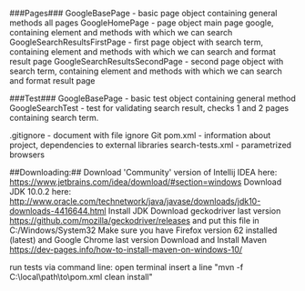 
 ###Pages###
 GoogleBasePage - basic page object containing general methods all pages
 GoogleHomePage - page object main page google, containing element and methods with which we can search
 GoogleSearchResultsFirstPage - first page object with search term,  containing element and methods with which we can search and format result page
 GoogleSearchResultsSecondPage - second page object with search term,  containing element and methods with which we can search and format result page

###Test###
 GoogleBasePage - basic test object containing general method
 GoogleSearchTest - test for validating search result, checks 1 and 2 pages containing search term.

 .gitignore - document with file ignore Git
 pom.xml - information about project, dependencies to external libraries
 search-tests.xml - parametrized browsers

 ##Downloading:##
 Download 'Community' version of Intellij IDEA here: https://www.jetbrains.com/idea/download/#section=windows
 Download JDK 10.0.2 here: http://www.oracle.com/technetwork/java/javase/downloads/jdk10-downloads-4416644.html Install JDK
 Download geckodriver last version https://github.com/mozilla/geckodriver/releases and put this file in C:/Windows/System32
 Make sure you have Firefox version 62 installed (latest) and Google Chrome last version
 Download and Install Maven https://dev-pages.info/how-to-install-maven-on-windows-10/

 run tests via command line:
 open terminal
 insert a line "mvn -f C:\local\path\to\pom.xml clean install"





